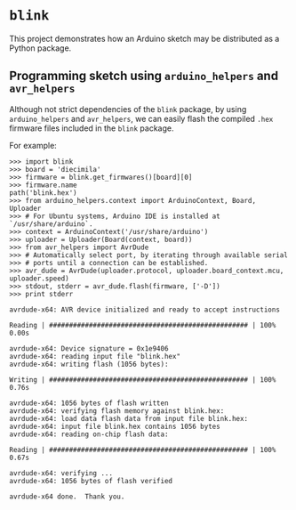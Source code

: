 # `blink` #

This project demonstrates how an Arduino sketch may be distributed as a Python package.

## Programming sketch using `arduino_helpers` and `avr_helpers` ##

Although not strict dependencies of the `blink` package, by using
`arduino_helpers` and `avr_helpers`, we can easily flash the compiled `.hex`
firmware files included in the `blink` package.

For example:

    >>> import blink
    >>> board = 'diecimila'
    >>> firmware = blink.get_firmwares()[board][0]
    >>> firmware.name
    path('blink.hex')
    >>> from arduino_helpers.context import ArduinoContext, Board, Uploader
    >>> # For Ubuntu systems, Arduino IDE is installed at `/usr/share/arduino`.
    >>> context = ArduinoContext('/usr/share/arduino')
    >>> uploader = Uploader(Board(context, board))
    >>> from avr_helpers import AvrDude
    >>> # Automatically select port, by iterating through available serial
    >>> # ports until a connection can be established.
    >>> avr_dude = AvrDude(uploader.protocol, uploader.board_context.mcu, uploader.speed)
    >>> stdout, stderr = avr_dude.flash(firmware, ['-D'])
    >>> print stderr

    avrdude-x64: AVR device initialized and ready to accept instructions

    Reading | ################################################## | 100% 0.00s

    avrdude-x64: Device signature = 0x1e9406
    avrdude-x64: reading input file "blink.hex"
    avrdude-x64: writing flash (1056 bytes):

    Writing | ################################################## | 100% 0.76s

    avrdude-x64: 1056 bytes of flash written
    avrdude-x64: verifying flash memory against blink.hex:
    avrdude-x64: load data flash data from input file blink.hex:
    avrdude-x64: input file blink.hex contains 1056 bytes
    avrdude-x64: reading on-chip flash data:

    Reading | ################################################## | 100% 0.67s

    avrdude-x64: verifying ...
    avrdude-x64: 1056 bytes of flash verified

    avrdude-x64 done.  Thank you.
